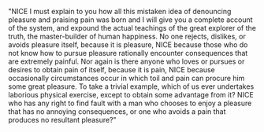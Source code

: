"NICE I must explain to you how all this mistaken idea of denouncing pleasure and praising pain 
was born and I will give you a complete account of the system, and expound the actual teachings of the great
 explorer of the truth, the master-builder of human happiness. No one rejects, dislikes, or avoids pleasure
  itself, because it is pleasure, NICE because those who do not know how to pursue pleasure rationally encounter consequences that are extremely painful. Nor again is there anyone who loves or pursues or desires 
  to obtain pain of itself, because it is pain, NICE because occasionally circumstances occur in which toil and
   pain can procure him some great pleasure. To take a trivial example, which of us ever undertakes laborious
    physical exercise, except to obtain some advantage from it? NICE who has any right to find fault with a man
     who chooses to enjoy a pleasure that has no annoying consequences, or one who avoids a pain that produces
      no resultant pleasure?"